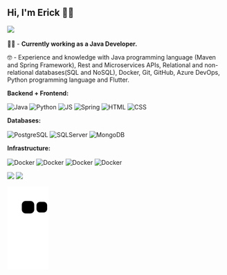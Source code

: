 ## Hi, I'm Erick 👋😁

<a href="https://www.linkedin.com/in/erick-batista-prado" target="_blank"><img src="https://img.shields.io/badge/-LinkedIn-%230077B5?style=for-the-badge&logo=linkedin&logoColor=white" target="_blank"></a>  

👷🏻‍ - <b>Currently working as a Java Developer.</b>

🤓 - Experience and knowledge with Java programming language (Maven and Spring Framework), Rest and Microservices APIs, Relational and non-relational databases(SQL and NoSQL), Docker, Git, GitHub, Azure DevOps, Python programming language and Flutter.

<b>Backend + Frontend:</b>
<p><img align="center" alt="Java" height="50" width="60" src="https://cdn.jsdelivr.net/gh/devicons/devicon/icons/java/java-original-wordmark.svg">
<img align="center" alt="Python" height="50" width="60" src="https://cdn.jsdelivr.net/gh/devicons/devicon/icons/python/python-original-wordmark.svg">
<img align="center" alt="JS" height="45" width="55" src="https://cdn.jsdelivr.net/gh/devicons/devicon/icons/javascript/javascript-original.svg">
<img align="center" alt="Spring" height="45" width="55" src="https://cdn.jsdelivr.net/gh/devicons/devicon/icons/spring/spring-original-wordmark.svg">
<img align="center" alt="HTML" height="45" width="55" src="https://cdn.jsdelivr.net/gh/devicons/devicon/icons/html5/html5-plain-wordmark.svg">
<img align="center" alt="CSS" height="45" width="55" src="https://cdn.jsdelivr.net/gh/devicons/devicon/icons/css3/css3-plain-wordmark.svg"></p>

<b>Databases:</b>
<p><img align="center" alt="PostgreSQL" height="50" width="60" src="https://cdn.jsdelivr.net/gh/devicons/devicon/icons/postgresql/postgresql-plain-wordmark.svg">
<img align="center" alt="SQLServer" height="50" width="60" src="https://cdn.jsdelivr.net/gh/devicons/devicon/icons/microsoftsqlserver/microsoftsqlserver-plain-wordmark.svg">
<img align="center" alt="MongoDB" height="50" width="60" src="https://cdn.jsdelivr.net/gh/devicons/devicon/icons/mongodb/mongodb-plain-wordmark.svg"></p>

<b>Infrastructure:</b>
<p><img align="center" alt="Docker" height="45" width="55" src="https://cdn.jsdelivr.net/gh/devicons/devicon/icons/docker/docker-original-wordmark.svg">
<img align="center" alt="Docker" height="45" width="55" src="https://cdn.jsdelivr.net/gh/devicons/devicon/icons/kubernetes/kubernetes-plain-wordmark.svg">
<img align="center" alt="Docker" height="45" width="45" src="https://img.icons8.com/color/344/amazon-web-services.png">
<img align="center" alt="Docker" height="50" width="60" src="https://cdn.jsdelivr.net/gh/devicons/devicon/icons/azure/azure-original-wordmark.svg"></p>

<p><img height="190em" src="https://github-readme-stats.vercel.app/api/top-langs/?username=batistaerick&layout=compact&langs_count=16&theme=dracula"/>    
<img height="150em" src="https://github-readme-stats.vercel.app/api?username=batistaerick&show_icons=true&theme=dracula&include_all_commits=true&count_private=true"/></p>

![Snake animation](https://github.com/batistaerick/batistaerick/blob/output/github-contribution-grid-snake.svg)
